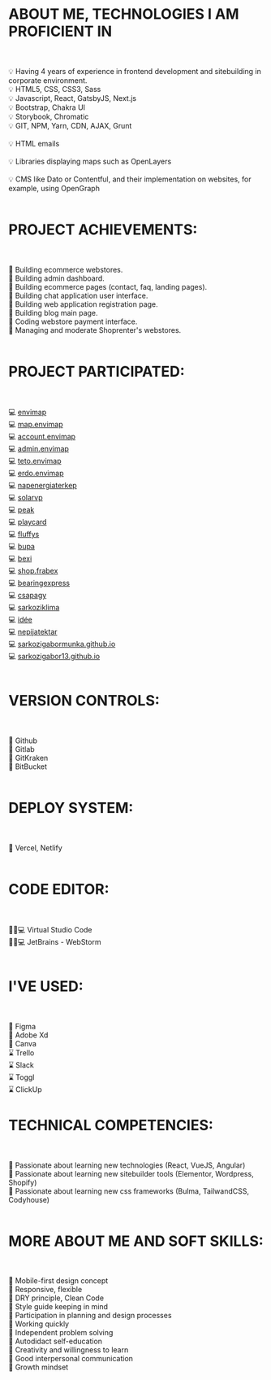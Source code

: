 # ABOUT ME, TECHNOLOGIES I AM PROFICIENT IN <br><br>
💡 Having 4 years of experience in frontend development and sitebuilding in corporate environment.<br>
💡 HTML5, CSS, CSS3, Sass <br>
💡 Javascript, React, GatsbyJS, Next.js <br>
💡 Bootstrap, Chakra UI <br>
💡 Storybook, Chromatic <br>
💡 GIT, NPM, Yarn, CDN, AJAX, Grunt <br><br>
💡 HTML emails <br><br>
💡 Libraries displaying maps such as OpenLayers <br><br>
💡 CMS like Dato or Contentful, and their implementation on websites, for example, using OpenGraph <br><br>

# PROJECT ACHIEVEMENTS:<br><br>
💪 Building ecommerce webstores.<br>
💪 Building admin dashboard.<br>
💪 Building ecommerce pages (contact, faq, landing pages).<br>
💪 Building chat application user interface.<br>
💪 Building web application registration page. <br>
💪 Building blog main page. <br>
💪 Coding webstore payment interface.<br>
💪 Managing and moderate Shoprenter's webstores.<br><br>

# PROJECT PARTICIPATED:<br><br>
💻 [envimap](https://envimap.hu/)<br>
💻 [map.envimap](https://map.envimap.hu/)<br>
💻 [account.envimap](https://account.envimap.hu/)<br>
💻 [admin.envimap](https://admin.envimap.hu/)<br>
💻 [teto.envimap](https://teto.envimap.hu/)<br>
💻 [erdo.envimap](https://erdo.envimap.hu/)<br>
💻 [napenergiaterkep](https://napenergiaterkep.hu/)<br>
💻 [solarvp](https://solarvp.hu/)<br>
💻 [peak](https://www.peakfs.io/)<br>
💻 [playcard](https://playcard-web.vercel.app/)<br>
💻 [fluffys](https://fluffys.vercel.app/)<br>
💻 [bupa](https://bupa-sitebuild.vercel.app/)<br>
💻 [bexi](https://bexi.hu)<br>
💻 [shop.frabex](https://shop.frabex.com)<br>
💻 [bearingexpress](https://bearingexpress.shoprenter.hu)<br>
💻 [csapagy](https://csapagy.hu)<br>
💻 [sarkoziklima](https://sarkoziklima.hu)<br>
💻 [idée](https://idée.hu)<br>
💻 [nepijatektar](https://nepijatektar.hu)<br>
💻 [sarkozigabormunka.github.io](https://sarkozigabormunka.github.io)<br>
💻 [sarkozigabor13.github.io](https://sarkozigabor13.github.io)<br><br>

# VERSION CONTROLS:<br><br>
🚀 Github<br>
🚀 Gitlab<br>
🚀 GitKraken<br>
🚀 BitBucket<br><br>

# DEPLOY SYSTEM:<br><br>
👑 Vercel, Netlify<br><br>

# CODE EDITOR: <br><br>
👨🏽💻 Virtual Studio Code<br>
👨🏽💻 JetBrains - WebStorm <br><br>

# I'VE USED:<br><br>
🧩 Figma<br>
🧩 Adobe Xd<br>
🎨 Canva<br>
⌛️ Trello<br>
⌛️ Slack<br>
⌛️ Toggl<br>
⌛️ ClickUp<br>

# TECHNICAL COMPETENCIES:<br><br>
📌 Passionate about learning new technologies (React, VueJS, Angular)<br>
📌 Passionate about learning new sitebuilder tools (Elementor, Wordpress, Shopify)<br>
📌 Passionate about learning new css frameworks (Bulma, TailwandCSS, Codyhouse)<br><br>

# MORE ABOUT ME AND SOFT SKILLS:<br><br>
🍻 Mobile-first design concept  <br>
🍻 Responsive, flexible <br>
🍻 DRY principle, Clean Code <br>
🍻 Style guide keeping in mind <br>
🍻 Participation in planning and design processes<br>
🍻 Working quickly <br>
🍻 Independent problem solving<br>
🍻 Autodidact self-education <br>
🍻 Creativity and willingness to learn <br>
🍻 Good interpersonal communication <br>
🍻 Growth mindset<br>
